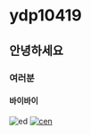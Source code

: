 # ydp10419  
## 안녕하세요  
### 여러분  
#### 바이바이  
![ed](https://user-images.githubusercontent.com/67495528/85915669-6cdf7880-b884-11ea-9d56-88a6d166c9c1.jpg)
[![cen](https://user-images.githubusercontent.com/67495528/85916128-95697180-b888-11ea-9e0e-286b04de183f.jpg)](https://youtu.be/tquC1Yg0Z_s)
